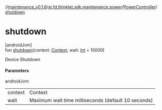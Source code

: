 //[maintenance_v0.1.6](../../../index.md)/[ai.fd.thinklet.sdk.maintenance.power](../index.md)/[PowerController](index.md)/[shutdown](shutdown.md)

# shutdown

[androidJvm]\
fun [shutdown](shutdown.md)(context: [Context](https://developer.android.com/reference/kotlin/android/content/Context.html), wait: [Int](https://kotlinlang.org/api/latest/jvm/stdlib/kotlin/-int/index.html) = 10000)

Device Shutdown

#### Parameters

androidJvm

| | |
|---|---|
| context | Context |
| wait | Maximum wait time milliseconds (default 10 seconds) |
